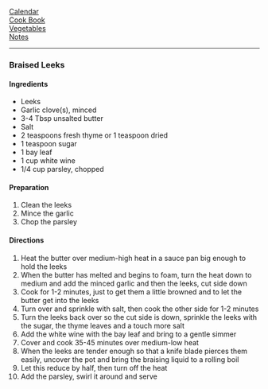 [Calendar](https://github.com/vmsmith/EDT/blob/master/calendar.md)   
[Cook Book](https://github.com/vmsmith/CookBook/blob/master/README.md)      
[Vegetables](https://github.com/vmsmith/CookBook/blob/master/vegetables.md)         
[Notes](https://github.com/vmsmith/CookBook/blob/master/notes.md)   

-----    

### Braised Leeks  

#### Ingredients  

* Leeks   
* Garlic clove(s), minced   
* 3-4 Tbsp unsalted butter   
* Salt  
* 2 teaspoons fresh thyme or 1 teaspoon dried  
* 1 teaspoon sugar  
* 1 bay leaf  
* 1 cup white wine   
* 1/4 cup parsley, chopped  

#### Preparation  

1. Clean the leeks  
2. Mince the garlic  
3. Chop the parsley  
 
 #### Directions  
 
1. Heat the butter over medium-high heat in a sauce pan big enough to hold the leeks  
2. When the butter has melted and begins to foam, turn the heat down to medium and add the minced garlic and then the leeks, cut side down  
3. Cook for 1-2 minutes, just to get them a little browned and to let the butter get into the leeks  
4. Turn over and sprinkle with salt, then cook the other side for 1-2 minutes  
5. Turn the leeks back over so the cut side is down, sprinkle the leeks with the sugar, the thyme leaves and a touch more salt  
6. Add the white wine with the bay leaf and bring to a gentle simmer   
7. Cover and cook 35-45 minutes over medium-low heat  
8. When the leeks are tender enough so that a knife blade pierces them easily, uncover the pot and bring the braising liquid to a rolling boil   
9. Let this reduce by half, then turn off the heat   
10. Add the parsley, swirl it around and serve  

